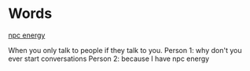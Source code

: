 # Words

[npc energy](https://www.urbandictionary.com/define.php?term=npc%20energy)

When you only talk to people if they talk to you. Person 1: why don't you ever start conversations Person 2: because I have npc energy

